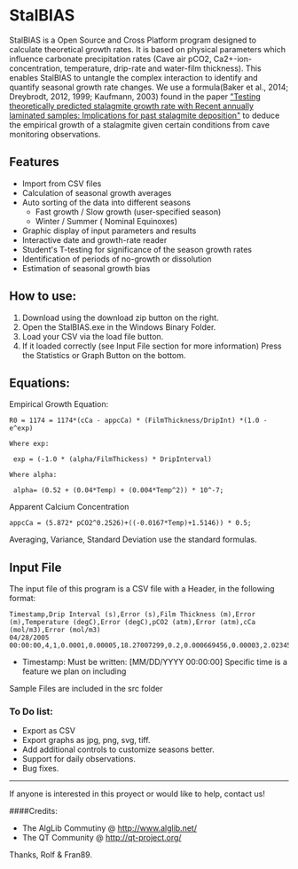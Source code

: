 # StalBIAS

StalBIAS is a Open Source and Cross Platform program designed to calculate theoretical growth rates. It is based on physical parameters which influence carbonate precipitation rates (Cave air pCO2, Ca2+-ion-concentration, temperature, drip-rate and water-film thickness). This enables StalBIAS to untangle the complex interaction to identify and quantify seasonal growth rate changes. We use a formula(Baker et al., 2014; Dreybrodt, 2012, 1999; Kaufmann, 2003) found in the paper ["Testing theoretically predicted stalagmite growth rate with Recent annually laminated samples: Implications for past stalagmite deposition"](http://www.sciencedirect.com/science/article/pii/S0016703797003438) to deduce the empirical growth of a stalagmite given certain conditions from cave monitoring observations.

## Features 

 - Import from CSV files
 - Calculation of seasonal growth averages
 - Auto sorting of the data into different seasons
	 - Fast growth / Slow growth (user-specified season)
	 - Winter / Summer ( Nominal Equinoxes)
 - Graphic display of input parameters and results
 - Interactive date and growth-rate reader
 - Student's T-testing for significance of the season growth rates
 - Identification of periods of no-growth or dissolution
 - Estimation of seasonal growth bias

## How to use:

 1. Download using the download zip button on the right.
 2. Open the StalBIAS.exe in the Windows Binary Folder.
 3. Load your CSV via the load file button.
 4. If it loaded correctly (see Input File section for more information) Press the Statistics or Graph Button on the bottom.

## Equations:

Empirical Growth Equation:

    R0 = 1174 = 1174*(cCa - appcCa) * (FilmThickness/DripInt) *(1.0 - e^exp)
    
    Where exp:
    
     exp = (-1.0 * (alpha/FilmThickess) * DripInterval)
    
    Where alpha:
    
     alpha= (0.52 + (0.04*Temp) + (0.004*Temp^2)) * 10^-7;

Apparent Calcium Concentration

    appcCa = (5.872* pCO2^0.2526)+((-0.0167*Temp)+1.5146)) * 0.5;

Averaging, Variance, Standard Deviation use the standard formulas.

## Input File

 The input file of this program is a CSV file with a Header, in the following format:

    Timestamp,Drip Interval (s),Error (s),Film Thickness (m),Error (m),Temperature (degC),Error (degC),pCO2 (atm),Error (atm),cCa (mol/m3),Error (mol/m3)
    04/28/2005 00:00:00,4,1,0.0001,0.00005,18.27007299,0.2,0.000669456,0.00003,2.02345153,0.01

 - Timestamp: Must be written: [MM/DD/YYYY 00:00:00] Specific time is a feature we plan on including

Sample Files are included in the src folder

### To Do list:

 - Export as CSV
 - Export graphs as jpg, png, svg, tiff.
 - Add additional controls to customize seasons better.
 - Support for daily observations.
 - Bug fixes.


----------
If anyone is interested in this proyect or would like to help, contact us!

####Credits:

 - The AlgLib Commutiny @ http://www.alglib.net/ 
 - The QT Community @
   http://qt-project.org/

Thanks,  Rolf & Fran89.
